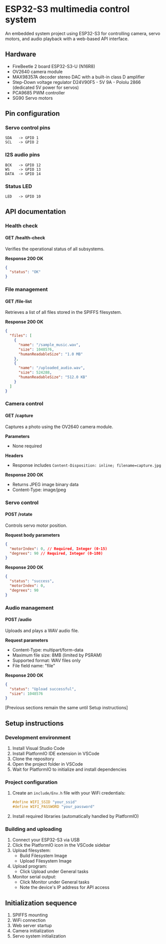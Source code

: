 # ESP32-S3 multimedia control system

An embedded system project using ESP32-S3 for controlling camera, servo motors, and audio playback with a web-based API interface.

## Hardware

- FireBeetle 2 board ESP32-S3-U (N16R8)
- OV2640 camera module
- MAX98357A decoder stereo DAC with a built-in class D amplifier
- Step-Down voltage regulator D24V90F5 - 5V 9A - Pololu 2866 (dedicated 5V power for servos)
- PCA9685 PWM controller
- SG90 Servo motors

## Pin configuration

### Servo control pins

```
SDA   -> GPIO 1
SCL   -> GPIO 2
```

### I2S audio pins

```
BCK   -> GPIO 12
WS    -> GPIO 13
DATA  -> GPIO 14
```

### Status LED

```
LED   -> GPIO 10
```

## API documentation

### Health check

#### GET /health-check

Verifies the operational status of all subsystems.

**Response 200 OK**

```json
{
  "status": "OK"
}
```

### File management

#### GET /file-list

Retrieves a list of all files stored in the SPIFFS filesystem.

**Response 200 OK**

```json
{
  "files": [
    {
      "name": "/sample_music.wav",
      "size": 1048576,
      "humanReadableSize": "1.0 MB"
    },
    {
      "name": "/uploaded_audio.wav",
      "size": 524288,
      "humanReadableSize": "512.0 KB"
    }
  ]
}
```

### Camera control

#### GET /capture

Captures a photo using the OV2640 camera module.

**Parameters**

- None required

**Headers**

- Response includes `Content-Disposition: inline; filename=capture.jpg`

**Response 200 OK**

- Returns JPEG image binary data
- Content-Type: image/jpeg

### Servo control

#### POST /rotate

Controls servo motor position.

**Request body parameters**

```json
{
  "motorIndex": 0, // Required, Integer (0-15)
  "degrees": 90 // Required, Integer (0-180)
}
```

**Response 200 OK**

```json
{
  "status": "success",
  "motorIndex": 0,
  "degrees": 90
}
```

### Audio management

#### POST /audio

Uploads and plays a WAV audio file.

**Request parameters**

- Content-Type: multipart/form-data
- Maximum file size: 8MB (limited by PSRAM)
- Supported format: WAV files only
- File field name: "file"

**Response 200 OK**

```json
{
  "status": "Upload successful",
  "size": 1048576
}
```

[Previous sections remain the same until Setup instructions]

## Setup instructions

### Development environment

1. Install Visual Studio Code
2. Install PlatformIO IDE extension in VSCode
3. Clone the repository
4. Open the project folder in VSCode
5. Wait for PlatformIO to initialize and install dependencies

### Project configuration

1. Create an `include/Env.h` file with your WiFi credentials:

   ```cpp
   #define WIFI_SSID "your_ssid"
   #define WIFI_PASSWORD "your_password"
   ```

2. Install required libraries (automatically handled by PlatformIO)

### Building and uploading

1. Connect your ESP32-S3 via USB
2. Click the PlatformIO icon in the VSCode sidebar
3. Upload filesystem:
   - Build Filesystem Image
   - Upload Filesystem Image
4. Upload program:
   - Click Upload under General tasks
5. Monitor serial output:
   - Click Monitor under General tasks
   - Note the device's IP address for API access

## Initialization sequence

1. SPIFFS mounting
2. WiFi connection
3. Web server startup
4. Camera initialization
5. Servo system initialization
